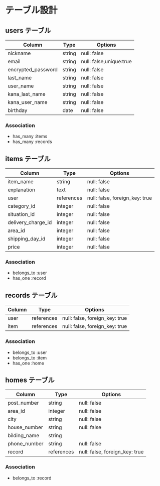 # テーブル設計

## users テーブル

| Column                | Type    | Options                 |
| --------------------- | ------- | ----------------------- |
| nickname              | string  | null: false             |
| email                 | string  | null: false,unique:true |
| encrypted_password    | string  | null: false             |
| last_name             | string  | null: false             |
| user_name             | string  | null: false             |
| kana_last_name        | string  | null: false             |
| kana_user_name        | string  | null: false             |
| birthday              | date    | null: false             |

### Association

- has_many :items
- has_many :records


## items テーブル

| Column                | Type       | Options                        |
| --------------------- | ---------- | ------------------------------ |
| item_name             | string     | null: false                    |
| explanation           | text       | null: false                    |
| user                  | references | null: false, foreign_key: true |
| category_id           | integer    | null: false                    |
| situation_id          | integer    | null: false                    |
| delivery_charge_id    | integer    | null: false                    |
| area_id               | integer    | null: false                    |
| shipping_day_id       | integer    | null: false                    |
| price                 | integer    | null: false                    |

### Association

- belongs_to :user
- has_one :record


## records テーブル

| Column                | Type       | Options                        |
| --------------------- | ---------- | ------------------------------ |
| user                  | references | null: false, foreign_key: true |
| item                  | references | null: false, foreign_key: true |

### Association

- belongs_to :user
- belongs_to :item
- has_one :home


## homes テーブル

| Column                | Type       | Options                        |
| --------------------- | ---------- | ------------------------------ |
| post_number           | string     | null: false                    |
| area_id               | integer    | null: false                    |
| city                  | string     | null: false                    |
| house_number          | string     | null: false                    |
| bilding_name          | string     |                                |
| phone_number          | string     | null: false                    |
| record                | references | null: false, foreign_key: true |

### Association

- belongs_to :record

